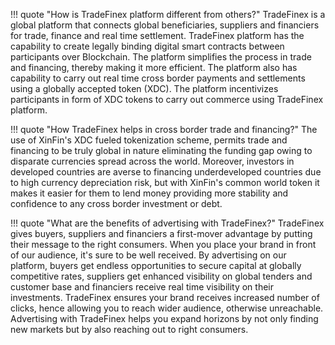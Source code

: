 ﻿!!! quote "How is TradeFinex platform different from others?"
    TradeFinex is a global platform that connects global beneficiaries, suppliers and financiers for trade, finance and real time settlement. TradeFinex platform has the capability to create legally binding digital smart contracts between participants over Blockchain. The platform simplifies the process in trade and financing, thereby making it more efficient. The platform also has capability to carry out real time cross border payments and settlements using a globally accepted token (XDC). The platform incentivizes participants in form of XDC tokens to carry out commerce using TradeFinex platform. 

!!! quote "How TradeFinex helps in cross border trade and financing?"
    The use of XinFin's XDC fueled tokenization scheme, permits trade and financing to be truly global in nature eliminating the funding gap owing to disparate currencies spread across the world. Moreover, investors in developed countries are averse to financing underdeveloped countries due to high currency depreciation risk, but with XinFin's common world token it makes it easier for them to lend money providing more stability and confidence to any cross border investment or debt. 

!!! quote "What are the benefits of advertising with TradeFinex?"
    TradeFinex gives buyers, suppliers and financiers a first-mover advantage by putting their message to the right consumers. When you place your brand in front of our audience, it's sure to be well received. By advertising on our platform, buyers get endless opportunities to secure capital at globally competitive rates, suppliers get enhanced visibility on global tenders and customer base and financiers receive real time visibility on their investments. TradeFinex ensures your brand receives increased number of clicks, hence allowing you to reach wider audience, otherwise unreachable. Advertising with TradeFinex helps you expand horizons by not only finding new markets but by also reaching out to right consumers. 
